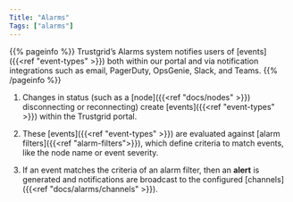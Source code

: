 ```yaml
---
Title: "Alarms"
Tags: ["alarms"]
---
```


{{% pageinfo %}}
Trustgrid’s Alarms system notifies users of [events]({{<ref "event-types" >}}) both within our portal and via notification integrations such as email, PagerDuty, OpsGenie, Slack, and Teams.
{{% /pageinfo %}}

1. Changes in status (such as a [node]({{<ref "docs/nodes" >}}) disconnecting or reconnecting) create [events]({{<ref "event-types" >}}) within the Trustgrid portal.

1. These [events]({{<ref "event-types" >}}) are evaluated against [alarm filters]({{<ref "alarm-filters">}}), which define criteria to match events, like the node name or event severity.

1. If an event matches the criteria of an alarm filter, then an **alert** is generated and notifications are broadcast to the configured [channels]({{<ref "docs/alarms/channels" >}}).
